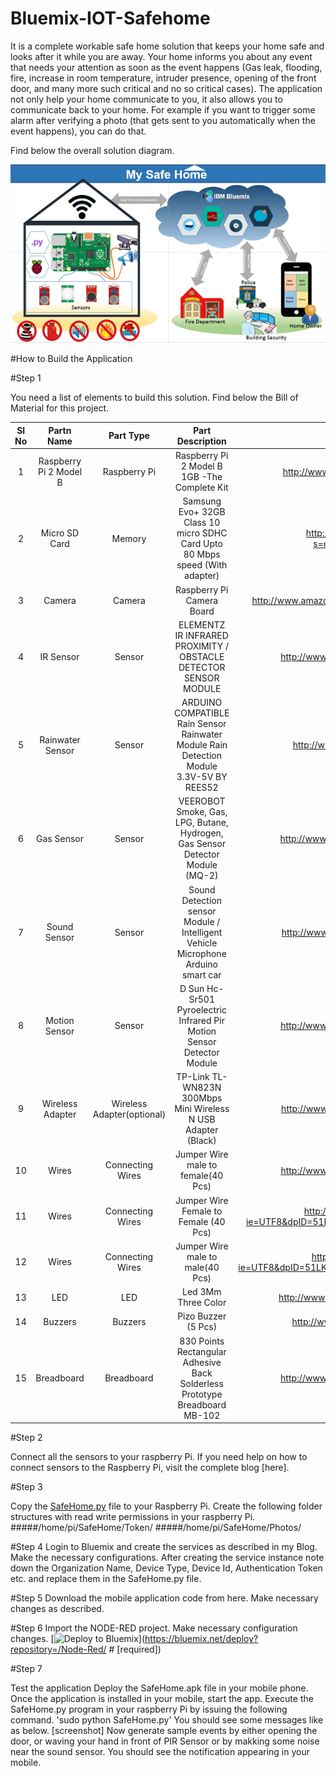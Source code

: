 # Bluemix-IOT-Safehome
It is a complete workable safe home solution that keeps your home safe and looks after it while you are away. Your home informs you about any event that needs your attention as soon as the event happens (Gas leak, flooding, fire, increase in room temperature, intruder presence, opening of the front door, and many more such critical and no so critical cases). The application not only help your home communicate to you, it also allows you to communicate back to your home. For example if you want to trigger some alarm after verifying a photo (that gets sent to you automatically when the event happens), you can do that.

Find below the overall solution diagram.

![ScreenShot](/images/SafeHome-Overview.png)

#How to Build the Application

#Step 1

You need a list of elements to build this solution. Find below the Bill of Material for this project.

|Sl No    | Partn Name       |   Part Type   |Part Description                   |	URL                          | Quantity |
|:-------:|:----------------:|:-------------:|:---------------------------------:|:-----------------------------:|:--------:|
|1	|Raspberry Pi 2 Model B	|Raspberry Pi	|Raspberry Pi 2 Model B 1GB -The Complete Kit        | http://www.amazon.in/gp/product/B00T2U7R7I?psc=1&redirect=true&ref_=oh_aui_detailpage_o08_s00| 1   |
|2	|Micro SD Card 	|Memory	|Samsung Evo+ 32GB Class 10 micro SDHC Card Upto 80 Mbps speed (With adapter)|	http://www.amazon.in/Samsung-Class-micro-speed-adapter/dp/B00WR4IJBE/ref=sr_1_2?s=electronics&ie=UTF8&qid=1457519043&sr=1-2&keywords=micro+sd+memory+card |1   |
|3	|Camera	|Camera	|Raspberry Pi Camera Board | http://www.amazon.in/gp/product/B00L1FOIIS?psc=1&redirect=true&ref_=ox_sc_act_title_1&smid=A1NDZY44BCNIQJ | 1   |
|4	|IR Sensor	|Sensor	 |ELEMENTZ IR INFRARED PROXIMITY / OBSTACLE DETECTOR SENSOR MODULE   |	http://www.amazon.in/gp/product/B00MBXTA0A?psc=1&redirect=true&ref_=oh_aui_detailpage_o08_s00   |1   |
|5	|Rainwater Sensor	|Sensor	 |ARDUINO COMPATIBLE Rain Sensor Rainwater Module Rain Detection Module 3.3V-5V BY REES52   |	http://www.amazon.in/gp/product/B018GNR032?psc=1&redirect=true&ref_=od_aui_detailpages00   | 1   |
|6	|Gas Sensor	|Sensor   | VEEROBOT Smoke, Gas, LPG, Butane, Hydrogen, Gas Sensor Detector Module (MQ-2)   |	http://www.amazon.in/gp/product/B01307SNHG?psc=1&redirect=true&ref_=oh_aui_detailpage_o03_s00   | 1   |
|7	|Sound Sensor	|Sensor	|Sound Detection sensor Module / Intelligent Vehicle Microphone Arduino smart car |	http://www.amazon.in/gp/product/8385100644?psc=1&redirect=true&ref_=oh_aui_detailpage_o01_s00 | 1  |
|8	|Motion Sensor	| Sensor	| D Sun Hc-Sr501 Pyroelectric Infrared Pir Motion Sensor Detector Module|    http://www.amazon.in/gp/product/B007XQRKD4?psc=1&redirect=true&ref_=oh_aui_detailpage_o06_s00   | 1   |
|9	|Wireless Adapter	|Wireless Adapter(optional)	 | TP-Link TL-WN823N 300Mbps Mini Wireless N USB Adapter (Black) |	http://www.amazon.in/gp/product/B0088TKTY2?psc=1&redirect=true&ref_=oh_aui_detailpage_o00_s00   |1   |
|10	   |Wires	  |Connecting Wires	| Jumper Wire male to female(40 Pcs)   |	http://www.amazon.in/gp/product/B00SJHYN4K?psc=1&redirect=true&ref_=oh_aui_detailpage_o05_s00   |1 Bunch   |
|11	 | Wires	| Connecting Wires	 |Jumper Wire Female to Female (40 Pcs)   | http://www.amazon.in/Jumper-Wire-male-female-Pcs/dp/B00TZWORK8/ref=pd_sim_23_2?ie=UTF8&dpID=51RUa6UYg6L&dpSrc=sims&preST=_AC_UL160_SR160%2C160_&refRID=1N4NF5AAM0MZCAMAENH4   |1 Bunch   |
|12	  |Wires	 |Connecting Wires	 |Jumper Wire male to male(40 Pcs)   | 	http://www.amazon.in/Jumper-Wire-Female-40-Pcs/dp/B00SJI8SZ4/ref=pd_sim_23_3?ie=UTF8&dpID=51LKB7Wg%2BZL&dpSrc=sims&preST=_AC_UL160_SR160%2C160_&refRID=1N4NF5AAM0MZCAMAENH4   | 1 Bunch   |
|13	|LED	|LED	|Led 3Mm Three Color	|http://www.amazon.in/gp/product/B00WNYMLR6?psc=1&redirect=true&ref_=oh_aui_detailpage_o03_s00|1 Bunch    |
|14	| Buzzers  |Buzzers	  |Pizo Buzzer (5 Pcs)   |http://www.amazon.in/gp/product/B00W7ATBYC?psc=1&redirect=true&ref_=od_aui_detailpages00   |1 Bunch   |
|15	| Breadboard   |	Breadboard	   |830 Points Rectangular Adhesive Back Solderless Prototype Breadboard MB-102 |	http://www.amazon.in/gp/product/B00NSXA7YK?psc=1&redirect=true&ref_=oh_aui_detailpage_o02_s00 | 1   |


#Step 2

Connect all the sensors to your raspberry Pi. If you need help on how to connect sensors to the Raspberry Pi, visit the complete blog [here].

#Step 3

Copy the [SafeHome.py](RaspberryPi-Code/SafeHome.py) file to your Raspberry Pi. Create the following folder structures with read write permissions in your raspberry Pi.
#####/home/pi/SafeHome/Token/
#####/home/pi/SafeHome/Photos/

#Step 4
Login to Bluemix and create the services as described in my Blog. Make the necessary configurations. After creating the service instance note down the Organization Name, Device Type, Device Id, Authentication Token  etc. and replace them in the SafeHome.py file.

#Step 5
Download the mobile application code from here. Make necessary changes as described.

#Step 6 
Import the NODE-RED project. Make necessary configuration changes.
[![Deploy to Bluemix](https://bluemix.net/deploy/button.png)](https://bluemix.net/deploy?repository=/Node-Red/ # [required])

#Step 7

Test the application
Deploy the SafeHome.apk file in your mobile phone. Once the application is installed in your mobile, start the app.
Execute the SafeHome.py program in your raspberry Pi by issuing the following command.
'sudo python SafeHome.py'
You should see some messages like as below.
[screenshot]
Now generate sample events by either opening the door, or waving your hand in front of PIR Sensor or by makking some noise near the sound sensor. You should see the notification appearing in your mobile. 







 






 
